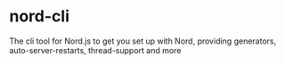 # nord-cli
The cli tool for Nord.js to get you set up with Nord, providing generators, auto-server-restarts, thread-support and more

